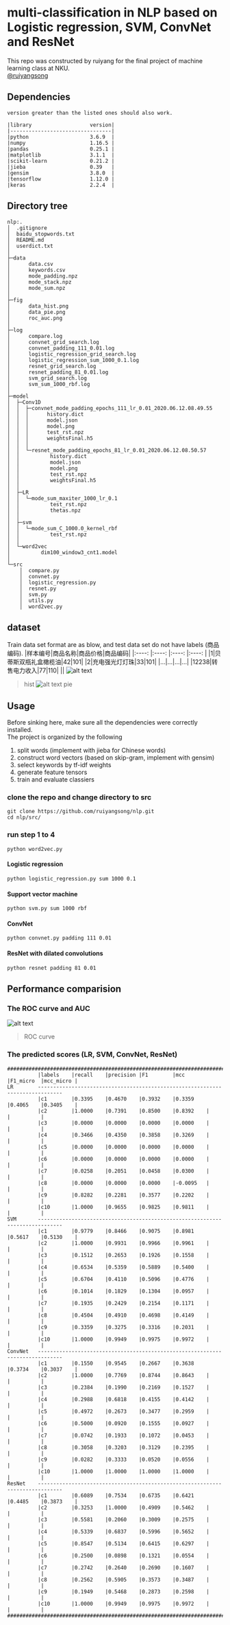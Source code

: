 # multi-classification in **NLP** based on Logistic regression, SVM, ConvNet and ResNet
This repo was constructed by ruiyang for the final project of machine learning class at NKU.  
[@ruiyangsong](https://github.com/ruiyangsong/nlp)

## Dependencies
```text
version greater than the listed ones should also work.

|library                   version|
|---------------------------------|
|python                    3.6.9  |
|numpy                     1.16.5 |
|pandas                    0.25.1 |
|matplotlib                3.1.1  |
|scikit-learn              0.21.2 |
|jieba                     0.39   |
|gensim                    3.8.0  |
|tensorflow                1.12.0 |
|keras                     2.2.4  |
```
## Directory tree
```text
nlp:.
│  .gitignore
│  baidu_stopwords.txt
│  README.md
│  userdict.txt
│
├─data
│      data.csv
│      keywords.csv
│      mode_padding.npz
│      mode_stack.npz
│      mode_sum.npz
│      
├─fig
│      data_hist.png
│      data_pie.png
│      roc_auc.png
│      
├─log
│      compare.log
│      convnet_grid_search.log
│      convnet_padding_111_0.01.log
│      logistic_regression_grid_search.log
│      logistic_regression_sum_1000_0.1.log
│      resnet_grid_search.log
│      resnet_padding_81_0.01.log
│      svm_grid_search.log
│      svm_sum_1000_rbf.log
│      
├─model
│  ├─Conv1D
│  │  ├─convnet_mode_padding_epochs_111_lr_0.01_2020.06.12.08.49.55
│  │  │      history.dict
│  │  │      model.json
│  │  │      model.png
│  │  │      test_rst.npz
│  │  │      weightsFinal.h5
│  │  │      
│  │  └─resnet_mode_padding_epochs_81_lr_0.01_2020.06.12.08.50.57
│  │          history.dict
│  │          model.json
│  │          model.png
│  │          test_rst.npz
│  │          weightsFinal.h5
│  │          
│  ├─LR
│  │  └─mode_sum_maxiter_1000_lr_0.1
│  │          test_rst.npz
│  │          thetas.npz
│  │          
│  ├─svm
│  │  └─mode_sum_C_1000.0_kernel_rbf
│  │          test_rst.npz
│  │          
│  └─word2vec
│          dim100_window3_cnt1.model
│          
└─src
    │  compare.py
    │  convnet.py
    │  logistic_regression.py
    │  resnet.py
    │  svm.py
    │  utils.py
    │  word2vec.py            
```
## dataset
Train data set format are as blow, and test data set do not have labels (商品编码).
|样本编号|商品名称|商品价格|商品编码|
|:----:  |:----:  |:----:  |:----:  |
|1|贝蒂斯双瓶礼盒橄榄油|42|101|
|2|充电强光灯灯珠|33|101|
|...|...|...|...|
|12238|转售电力收入|77|110|
||
![alt text](./fig/data_hist.png 'roc')
>hist
![alt text](./fig/data_pie.png 'roc')
>pie
>
## Usage
Before sinking here, make sure all the dependencies were correctly installed.   
The project is organized by the following
1. split words (implement with jieba for Chinese words)
2. construct word vectors (based on skip-gram, implement with gensim) 
3. select keywords by tf-idf weights
4. generate feature tensors
5. train and evaluate classiers
### clone the repo and change directory to src
```shell script
git clone https://github.com/ruiyangsong/nlp.git
cd nlp/src/
```
### run step 1 to 4
```shell script
python word2vec.py
```
#### Logistic regression
```shell script
python logistic_regression.py sum 1000 0.1
```
#### Support vector machine
```shell script
python svm.py sum 1000 rbf
```
#### ConvNet
```shell script
python convnet.py padding 111 0.01
```
#### ResNet with dilated convolutions
```shell script
python resnet padding 81 0.01
```

## Performance comparision
### The ROC curve and AUC
![alt text](./fig/roc_auc.png 'roc')
>ROC curve
### The predicted scores (LR, SVM, ConvNet, ResNet)
```text
########################################################################################
          |labels    |recall    |precision |F1        |mcc       |F1_micro  |mcc_micro |
LR        ------------------------------------------------------------------------------
          |c1        |0.3395    |0.4670    |0.3932    |0.3359    |0.4065    |0.3405    |
          |c2        |1.0000    |0.7391    |0.8500    |0.8392    |          |          |
          |c3        |0.0000    |0.0000    |0.0000    |0.0000    |          |          |
          |c4        |0.3466    |0.4350    |0.3858    |0.3269    |          |          |
          |c5        |0.0000    |0.0000    |0.0000    |0.0000    |          |          |
          |c6        |0.0000    |0.0000    |0.0000    |0.0000    |          |          |
          |c7        |0.0258    |0.2051    |0.0458    |0.0300    |          |          |
          |c8        |0.0000    |0.0000    |0.0000    |-0.0095   |          |          |
          |c9        |0.8282    |0.2281    |0.3577    |0.2202    |          |          |
          |c10       |1.0000    |0.9655    |0.9825    |0.9811    |          |          |
SVM       ------------------------------------------------------------------------------
          |c1        |0.9779    |0.8466    |0.9075    |0.8981    |0.5617    |0.5130    |
          |c2        |1.0000    |0.9931    |0.9966    |0.9961    |          |          |
          |c3        |0.1512    |0.2653    |0.1926    |0.1558    |          |          |
          |c4        |0.6534    |0.5359    |0.5889    |0.5400    |          |          |
          |c5        |0.6704    |0.4110    |0.5096    |0.4776    |          |          |
          |c6        |0.1014    |0.1829    |0.1304    |0.0957    |          |          |
          |c7        |0.1935    |0.2429    |0.2154    |0.1171    |          |          |
          |c8        |0.4504    |0.4910    |0.4698    |0.4149    |          |          |
          |c9        |0.3359    |0.3275    |0.3316    |0.2031    |          |          |
          |c10       |1.0000    |0.9949    |0.9975    |0.9972    |          |          |
ConvNet   ------------------------------------------------------------------------------
          |c1        |0.1550    |0.9545    |0.2667    |0.3638    |0.3734    |0.3037    |
          |c2        |1.0000    |0.7769    |0.8744    |0.8643    |          |          |
          |c3        |0.2384    |0.1990    |0.2169    |0.1527    |          |          |
          |c4        |0.2988    |0.6818    |0.4155    |0.4142    |          |          |
          |c5        |0.4972    |0.2673    |0.3477    |0.2959    |          |          |
          |c6        |0.5000    |0.0920    |0.1555    |0.0927    |          |          |
          |c7        |0.0742    |0.1933    |0.1072    |0.0453    |          |          |
          |c8        |0.3058    |0.3203    |0.3129    |0.2395    |          |          |
          |c9        |0.0282    |0.3333    |0.0520    |0.0556    |          |          |
          |c10       |1.0000    |1.0000    |1.0000    |1.0000    |          |          |
ResNet    ------------------------------------------------------------------------------
          |c1        |0.6089    |0.7534    |0.6735    |0.6421    |0.4485    |0.3873    |
          |c2        |0.3253    |1.0000    |0.4909    |0.5462    |          |          |
          |c3        |0.5581    |0.2060    |0.3009    |0.2575    |          |          |
          |c4        |0.5339    |0.6837    |0.5996    |0.5652    |          |          |
          |c5        |0.8547    |0.5134    |0.6415    |0.6297    |          |          |
          |c6        |0.2500    |0.0898    |0.1321    |0.0554    |          |          |
          |c7        |0.2742    |0.2640    |0.2690    |0.1607    |          |          |
          |c8        |0.2562    |0.5905    |0.3573    |0.3487    |          |          |
          |c9        |0.1949    |0.5468    |0.2873    |0.2598    |          |          |
          |c10       |1.0000    |0.9949    |0.9975    |0.9972    |          |          |
########################################################################################
```